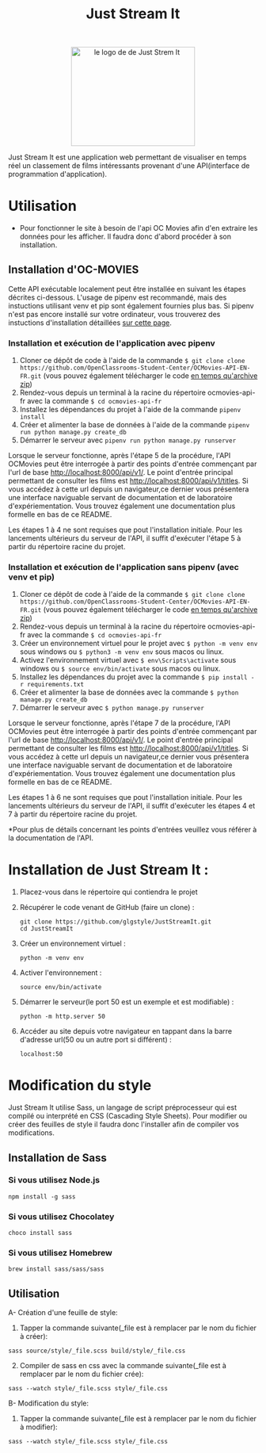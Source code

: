 

# <h1 align="center">Just Stream It</h1>
</br>
<p align="center">
    <img src="https://user.oc-static.com/upload/2020/09/18/16004298163529_P5.png" 
            alt="le logo de de Just Strem It" 
            width="250" 
            height="200"/>
</p>


Just Stream It est une application web permettant de visualiser en temps réel un classement de films intéressants provenant d'une API(interface de programmation d'application).

# Utilisation

- Pour fonctionner le site à besoin de l'api OC Movies afin d'en extraire les données pour les afficher. Il faudra donc d'abord procéder à son installation.

## Installation d'OC-MOVIES

Cette API exécutable localement peut être installée en suivant les étapes décrites ci-dessous. L'usage de pipenv est recommandé, mais des instuctions utilisant venv et pip sont également fournies plus bas. Si pipenv n'est pas encore installé sur votre ordinateur, vous trouverez des instuctions d'installation détaillées [sur cette page](docs/pipenv/installation-fr.md).

### Installation et exécution de l'application avec pipenv

1. Cloner ce dépôt de code à l'aide de la commande `$ git clone clone https://github.com/OpenClassrooms-Student-Center/OCMovies-API-EN-FR.git` (vous pouvez également télécharger le code [en temps qu'archive zip](https://github.com/OpenClassrooms-Student-Center/OCMovies-API-EN-FR/archive/refs/heads/master.zip))
2. Rendez-vous depuis un terminal à la racine du répertoire ocmovies-api-fr avec la commande `$ cd ocmovies-api-fr`
3. Installez les dépendances du projet à l'aide de la commande `pipenv install` 
4. Créer et alimenter la base de données à l'aide de la commande `pipenv run python manage.py create_db`
5. Démarrer le serveur avec `pipenv run python manage.py runserver`

Lorsque le serveur fonctionne, après l'étape 5 de la procédure, l'API OCMovies peut être interrogée à partir des points d'entrée commençant par l'url de base [http://localhost:8000/api/v1/](http://localhost:8000/api/v1/). Le point d'entrée principal permettant de consulter les films est [http://localhost:8000/api/v1/titles](http://localhost:8000/api/v1/titles/). Si vous accédez à cette url depuis un navigateur,ce dernier vous présentera une interface naviguable servant de documentation et de laboratoire d'expériementation. Vous trouvez également une documentation plus formelle en bas de ce README.

Les étapes 1 à 4 ne sont requises que pout l'installation initiale. Pour les lancements ultérieurs du serveur de l'API, il suffit d'exécuter l'étape 5 à partir du répertoire racine du projet.

### Installation et exécution de l'application sans pipenv (avec venv et pip)

1. Cloner ce dépôt de code à l'aide de la commande `$ git clone clone https://github.com/OpenClassrooms-Student-Center/OCMovies-API-EN-FR.git` (vous pouvez également télécharger le code [en temps qu'archive zip](https://github.com/OpenClassrooms-Student-Center/OCMovies-API-EN-FR/archive/refs/heads/master.zip))
2. Rendez-vous depuis un terminal à la racine du répertoire ocmovies-api-fr avec la commande `$ cd ocmovies-api-fr`
3. Créer un environnement virtuel pour le projet avec `$ python -m venv env` sous windows ou `$ python3 -m venv env` sous macos ou linux.
4. Activez l'environnement virtuel avec `$ env\Scripts\activate` sous windows ou `$ source env/bin/activate` sous macos ou linux.
5. Installez les dépendances du projet avec la commande `$ pip install -r requirements.txt`
6. Créer et alimenter la base de données avec la commande `$ python manage.py create_db`
7. Démarrer le serveur avec `$ python manage.py runserver`

Lorsque le serveur fonctionne, après l'étape 7 de la procédure, l'API OCMovies peut être interrogée à partir des points d'entrée commençant par l'url de base [http://localhost:8000/api/v1/](http://localhost:8000/api/v1/). Le point d'entrée principal permettant de consulter les films est [http://localhost:8000/api/v1/titles](http://localhost:8000/api/v1/titles/). Si vous accédez à cette url depuis un navigateur,ce dernier vous présentera une interface naviguable servant de documentation et de laboratoire d'expériementation. Vous trouvez également une documentation plus formelle en bas de ce README.

Les étapes 1 à 6 ne sont requises que pout l'installation initiale. Pour les lancements ultérieurs du serveur de l'API, il suffit d'exécuter les étapes 4 et 7 à partir du répertoire racine du projet.

*Pour plus de détails concernant les points d'entrées veuillez vous référer à la documentation de l'API.

# Installation de Just Stream It :

1. Placez-vous dans le répertoire qui contiendra le projet 
  
2. Récupérer le code venant de GitHub (faire un clone) :  
    ```
    git clone https://github.com/glgstyle/JustStreamIt.git
    cd JustStreamIt
    ```
3. Créer un environnement virtuel : 

    ```python -m venv env```

4. Activer l'environnement :  

    ```source env/bin/activate ```

5. Démarrer le serveur(le port 50 est un exemple et est modifiable) :

     ```python -m http.server 50```

6. Accéder au site depuis votre navigateur en tappant dans la barre d'adresse url(50 ou un autre port si différent) :

    ```localhost:50```

# Modification du style

Just Stream It utilise Sass, un langage de script préprocesseur qui est compilé ou interprété en CSS (Cascading Style Sheets). Pour modifier ou créer des feuilles de style il faudra donc l'installer afin de compiler vos modifications.

## Installation de Sass

### Si vous utilisez Node.js

```npm install -g sass```

### Si vous utilisez Chocolatey

```choco install sass```

### Si vous utilisez Homebrew

```brew install sass/sass/sass```

## Utilisation

A- Création d'une feuille de style:

1. Tapper la commande suivante(_file est à remplacer par le nom du fichier à créer):

```sass source/style/_file.scss build/style/_file.css```

2. Compiler de sass en css avec la commande suivante(_file est à remplacer par le nom du fichier crée):

```sass --watch style/_file.scss style/_file.css```

B- Modification du style:

1. Tapper la commande suivante(_file est à remplacer par le nom du fichier à modifier):

```sass --watch style/_file.scss style/_file.css```